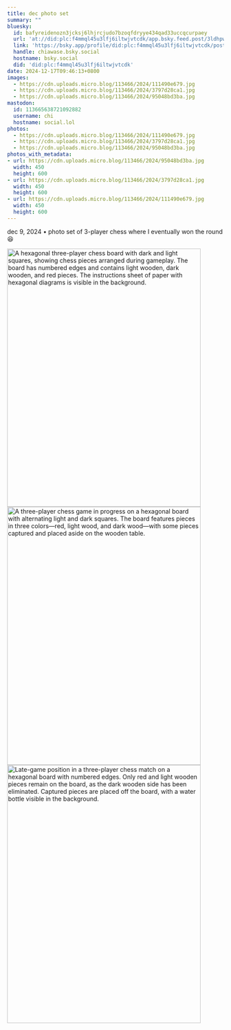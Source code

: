 ```yaml
---
title: dec photo set
summary: ""
bluesky:
  id: bafyreidenozn3jcksj6lhjrcjudo7bzoqfdryye434qad33uccqcurpaey
  url: 'at://did:plc:f4mmql45u3lfj6iltwjvtcdk/app.bsky.feed.post/3ldhpwjyrhb2y'
  link: 'https://bsky.app/profile/did:plc:f4mmql45u3lfj6iltwjvtcdk/post/3ldhpwjyrhb2y'
  handle: chiawase.bsky.social
  hostname: bsky.social
  did: 'did:plc:f4mmql45u3lfj6iltwjvtcdk'
date: 2024-12-17T09:46:13+0800
images:
  - https://cdn.uploads.micro.blog/113466/2024/111490e679.jpg
  - https://cdn.uploads.micro.blog/113466/2024/3797d28ca1.jpg
  - https://cdn.uploads.micro.blog/113466/2024/95048bd3ba.jpg
mastodon:
  id: 113665638721092882
  username: chi
  hostname: social.lol
photos:
  - https://cdn.uploads.micro.blog/113466/2024/111490e679.jpg
  - https://cdn.uploads.micro.blog/113466/2024/3797d28ca1.jpg
  - https://cdn.uploads.micro.blog/113466/2024/95048bd3ba.jpg
photos_with_metadata:
- url: https://cdn.uploads.micro.blog/113466/2024/95048bd3ba.jpg
  width: 450
  height: 600
- url: https://cdn.uploads.micro.blog/113466/2024/3797d28ca1.jpg
  width: 450
  height: 600
- url: https://cdn.uploads.micro.blog/113466/2024/111490e679.jpg
  width: 450
  height: 600
---
```


dec 9, 2024 • photo set of 3-player chess where I eventually won the round 😆

<img src="/img/uploads/2024/95048bd3ba.jpg" width="450" height="600" alt="A hexagonal three-player chess board with dark and light squares, showing chess pieces arranged during gameplay. The board has numbered edges and contains light wooden, dark wooden, and red pieces. The instructions sheet of paper with hexagonal diagrams is visible in the background."><img src="/img/uploads/2024/3797d28ca1.jpg" width="450" height="600" alt="A three-player chess game in progress on a hexagonal board with alternating light and dark squares. The board features pieces in three colors—red, light wood, and dark wood—with some pieces captured and placed aside on the wooden table."><img src="/img/uploads/2024/111490e679.jpg" width="450" height="600" alt="Late-game position in a three-player chess match on a hexagonal board with numbered edges. Only red and light wooden pieces remain on the board, as the dark wooden side has been eliminated. Captured pieces are placed off the board, with a water bottle visible in the background.">
